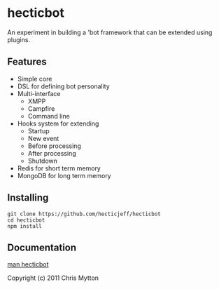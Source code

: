 hecticbot
=========

An experiment in building a 'bot framework that can be extended using plugins.

## Features

* Simple core
* DSL for defining bot personality
* Multi-interface
  * XMPP
  * Campfire
  * Command line
* Hooks system for extending
  * Startup
  * New event
  * Before processing
  * After processing
  * Shutdown
* Redis for short term memory
* MongoDB for long term memory

## Installing

    git clone https://github.com/hecticjeff/hecticbot
    cd hecticbot
    npm install

## Documentation

[man hecticbot](http://hecticjeff.github.com/hecticbot)

Copyright (c) 2011 Chris Mytton
